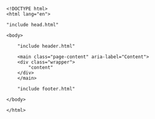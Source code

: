     <!DOCTYPE html>
    <html lang="en">

    "include head.html"

    <body>

        "include header.html"

        <main class="page-content" aria-label="Content">
        <div class="wrapper">
            "content"
        </div>
        </main>

        "include footer.html"

    </body>

    </html>